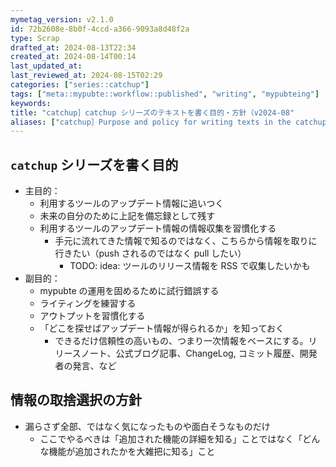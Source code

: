```yaml
---
mymetag_version: v2.1.0
id: 72b2608e-8b0f-4ccd-a366-9093a8d48f2a
type: Scrap
drafted_at: 2024-08-13T22:34
created_at: 2024-08-14T00:14
last_updated_at:
last_reviewed_at: 2024-08-15T02:29
categories: ["series::catchup"]
tags: ["meta::mypubte::workflow::published", "writing", "mypubteing"]
keywords:
title: "catchup］catchup シリーズのテキストを書く目的・方針（v2024-08"
aliases: ["catchup］Purpose and policy for writing texts in the catchup series（v2024-08"]
---
```


## `catchup` シリーズを書く目的

- 主目的：
  - 利用するツールのアップデート情報に追いつく
  - 未来の自分のために上記を備忘録として残す
  - 利用するツールのアップデート情報の情報収集を習慣化する
    - 手元に流れてきた情報で知るのではなく、こちらから情報を取りに行きたい（push されるのではなく pull したい）
      - TODO: idea: ツールのリリース情報を RSS で収集したいかも
- 副目的：
  - mypubte の運用を固めるために試行錯誤する
  - ライティングを練習する
  - アウトプットを習慣化する
  - 「どこを探せばアップデート情報が得られるか」を知っておく
    - できるだけ信頼性の高いもの、つまり一次情報をベースにする。リリースノート、公式ブログ記事、ChangeLog, コミット履歴、開発者の発言、など

## 情報の取捨選択の方針

- 漏らさず全部、ではなく気になったものや面白そうなものだけ
  - ここでやるべきは「追加された機能の詳細を知る」ことではなく「どんな機能が追加されたかを大雑把に知る」こと
